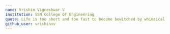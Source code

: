 ```yaml
---
name: Vrishin Vigneshwar V
institution: SSN College Of Engineering
quote: Life is too short and too fast to become bewitched by whimsical things.
github_user: vrishinvv
---
```

